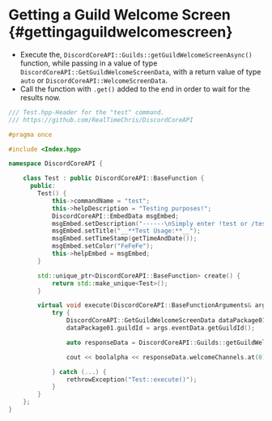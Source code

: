 Getting a Guild Welcome Screen {#gettingaguildwelcomescreen}
=============
- Execute the, `DiscordCoreAPI::Guilds::getGuildWelcomeScreenAsync()` function, while passing in a value of type `DiscordCoreAPI::GetGuildWelcomeScreenData`, with a return value of type `auto` or `DiscordCoreAPI::WelcomeScreenData`.
- Call the function with `.get()` added to the end in order to wait for the results now.

```cpp
/// Test.hpp-Header for the "test" command.
/// https://github.com/RealTimeChris/DiscordCoreAPI

#pragma once

#include <Index.hpp>

namespace DiscordCoreAPI {

	class Test : public DiscordCoreAPI::BaseFunction {
	  public:
		Test() {
			this->commandName = "test";
			this->helpDescription = "Testing purposes!";
			DiscordCoreAPI::EmbedData msgEmbed;
			msgEmbed.setDescription("------\nSimply enter !test or /test!\n------");
			msgEmbed.setTitle("__**Test Usage:**__");
			msgEmbed.setTimeStamp(getTimeAndDate());
			msgEmbed.setColor("FeFeFe");
			this->helpEmbed = msgEmbed;
		}

		std::unique_ptr<DiscordCoreAPI::BaseFunction> create() {
			return std::make_unique<Test>();
		}

		virtual void execute(DiscordCoreAPI::BaseFunctionArguments& args) {
			try {
				DiscordCoreAPI::GetGuildWelcomeScreenData dataPackage01;
				dataPackage01.guildId = args.eventData.getGuildId();

				auto responseData = DiscordCoreAPI::Guilds::getGuildWelcomeScreenAsync(dataPackage01).get();

				cout << boolalpha << responseData.welcomeChannels.at(0).channelId << endl;

			} catch (...) {
				rethrowException("Test::execute()");
			}
		}
	};
}
```
